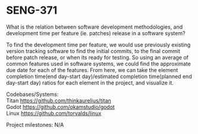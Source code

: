 # SENG-371
What is the relation between software development methodologies, and development time per feature (ie. patches) release in a software system?

To find the development time per feature, we would use previously existing version tracking software to find the initial commits, to the final commit before patch release, or when its ready for testing. So using an average of common features used in software systems, we could find the approximate due date for each of the features. From here, we can take the element completion time(end day-start day)/estimated completion time(planned end day-start day) ratios for each element in the project, and visualize it.

Codebases/Systems:<br>
Titan	https://github.com/thinkaurelius/titan<br>
Godot	https://github.com/okamstudio/godot<br>
Linux	https://github.com/torvalds/linux<br>

Project milestones:
N/A
